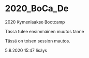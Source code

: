 # 2020_BoCa_De
2020 Kymenlaakso Bootcamp

Tässä tulee ensimmäinen muutos tänne

Tässä on toisen session muutos.

5.8.2020 15:47 lisäys
